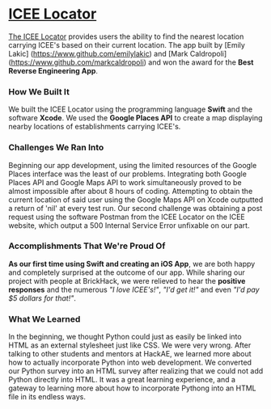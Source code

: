 # [ICEE Locator](http://github.com/emilylakic/iceelocator/)

[The ICEE Locator](https://github.com/emilylakic/iceelocator) provides users the ability to find the nearest location carrying ICEE's based on their current location. The app built by [Emily Lakic] (https://www.github.com/emilylakic) and [Mark Caldropoli] (https://www.github.com/markcaldropoli) and won the award for the **Best Reverse Engineering App**.

### How We Built It

We built the ICEE Locator using the programming language **Swift** and the software **Xcode**. We used the **Google Places API** to create a map displaying nearby locations of establishments carrying ICEE's.

### Challenges We Ran Into

Beginning our app development, using the limited resources of the Google Places interface was the least of our problems. Integrating both Google Places API and Google Maps API to work simultaneously proved to be almost impossible after about 8 hours of coding. Attempting to obtain the current location of said user using the Google Maps API on Xcode outputted a return of 'nil' at every test run. Our second challenge was obtaining a post request using the software Postman from the ICEE Locator on the ICEE website, which output a 500 Internal Service Error unfixable on our part.

### Accomplishments That We're Proud Of 

**As our first time using Swift and creating an iOS App**, we are both happy and completely surprised at the outcome of our app. While sharing our project with people at BrickHack, we were relieved to hear the **positive responses** and the numerous *"I love ICEE's!"*, *"I'd get it!"* and even *"I'd pay $5 dollars for that!"*.

### What We Learned

In the beginning, we thought Python could just as easily be linked into HTML as an external stylesheet just like CSS. We were very wrong. After talking to other students and mentors at HackAE, we learned more about how to actually incorporate Python into web development. We converted our Python survey into an HTML survey after realizing that we could not add Python directly into HTML. It was a great learning experience, and a gateway to learning more about how to incorporate Pythong into an HTML file in its endless ways. 

